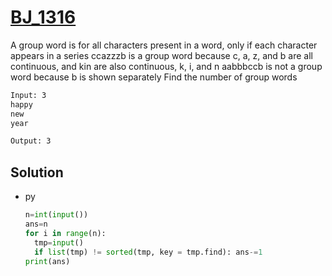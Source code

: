 # [BJ_1316](https://acmicpc.net/problem/1316)

A group word is for all characters present in a word, only if each character appears in a series
  ccazzzb is a group word because c, a, z, and b are all continuous, and kin are also continuous, k, i, and n
  aabbbccb is not a group word because b is shown separately
Find the number of group words

```txt
Input: 3
happy
new
year

Output: 3
```

## Solution

* py

  ```py
  n=int(input())
  ans=n
  for i in range(n):
    tmp=input()
    if list(tmp) != sorted(tmp, key = tmp.find): ans-=1
  print(ans)
  ```
